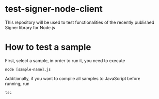 # test-signer-node-client
This repository will be used to test functionalities of the recently published Signer library for Node.js

# How to test a sample
First, select a sample, in order to run it, you need to execute
```
node [sample-name].js
```
Additionally, if you want to compile all samples to JavaScript before running, run
```
tsc
```
